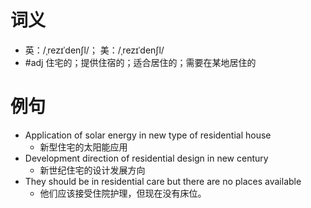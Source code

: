 # 词义
- 英：/ˌrezɪˈdenʃl/； 美：/ˌrezɪˈdenʃl/
- #adj 住宅的；提供住宿的；适合居住的；需要在某地居住的
# 例句
- Application of solar energy in new type of residential house
	- 新型住宅的太阳能应用
- Development direction of residential design in new century
	- 新世纪住宅的设计发展方向
- They should be in residential care but there are no places available
	- 他们应该接受住院护理，但现在没有床位。
